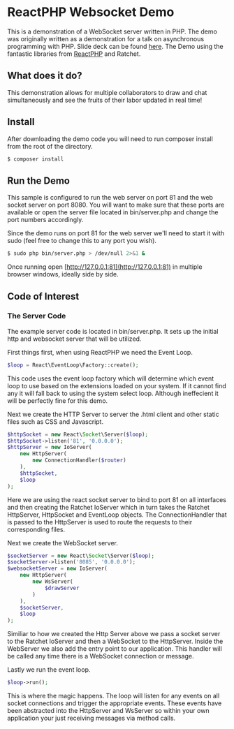 # ReactPHP Websocket Demo
This is a demonstration of a WebSocket server written in PHP.  The demo was originally written as a demonstration for a talk on asynchronous programming with PHP.  Slide deck can be found [here](http://www.slideshare.net/SteveRhoades2/asynchronous-php-and-realtime-messaging).  The Demo using the fantastic libraries from [ReactPHP](https://github.com/reactphp) and Ratchet.

## What does it do?
This demonstration allows for multiple collaborators to draw and chat simultaneously and see the fruits of their labor updated in real time!

## Install
After downloading the demo code you will need to run composer install from the root of the directory.

```bash
$ composer install
```


## Run the Demo
This sample is configured to run the web server on port 81 and the web socket server on port 8080.  You will want to make sure that these ports are available or open the server file located in bin/server.php and change the port numbers accordingly.

Since the demo runs on port 81 for the web server we'll need to start it with sudo (feel free to change this to any port you wish).

```bash
$ sudo php bin/server.php > /dev/null 2>&1 &
```
Once running open [http://127.0.0.1:81](http://127.0.0.1:81) in multiple browser windows, ideally side by side. 

## Code of Interest

### The Server Code
The example server code is located in bin/server.php.  It sets up the initial http and websocket server that will be utilized.

First things first, when using ReactPHP we need the Event Loop.
```php
$loop = React\EventLoop\Factory::create();
```
This code uses the event loop factory which will determine which event loop to use based on the extensions loaded on your system.  If it cannot find any it will fall back to using the system select loop.  Although ineffecient it will be perfectly fine for this demo.

Next we create the HTTP Server to server the .html client and other static files such as CSS and Javascript.

```php
$httpSocket = new React\Socket\Server($loop);
$httpSocket->listen('81', '0.0.0.0');
$httpServer = new IoServer(
    new HttpServer(
        new ConnectionHandler($router)
    ),
    $httpSocket,
    $loop
);
```
Here we are using the react socket server to bind to port 81 on all interfaces and then creating the Ratchet IoServer which in turn takes the Ratchet HttpServer, HttpSocket and EventLoop objects.  The ConnectionHandler that is passed to the HttpServer is used to route the requests to their corresponding files.

Next we create the WebSocket server.
```php
$socketServer = new React\Socket\Server($loop);
$socketServer->listen('8085', '0.0.0.0');
$websocketServer = new IoServer(
    new HttpServer(
        new WsServer(
            $drawServer
        )
    ),
    $socketServer,
    $loop
);
```
Similiar to how we created the Http Server above we pass a socket server to the Ratchet IoServer and then a WebSocket to the HttpServer.  Inside the WebServer we also add the entry point to our application.  This handler will be called any time there is a WebSocket connection or message.

Lastly we run the event loop.
```php
$loop->run();
```
This is where the magic happens.  The loop will listen for any events on all socket connections and trigger the appropriate events.  These events have been abstracted into the HttpServer and WsServer so within your own application your just receiving messages via method calls.
